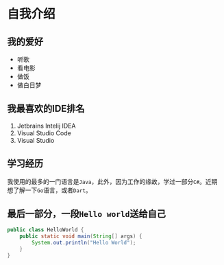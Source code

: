 # 自我介绍

## 我的爱好

- 听歌
- 看电影
- 做饭
- 做白日梦

## 我最喜欢的IDE排名

1. Jetbrains Intelij IDEA
2. Visual Studio Code
3. Visual Studio

## 学习经历

我使用的最多的一门语言是`Java`，此外，因为工作的缘故，学过一部分`C#`。近期想了解一下`Go`语言，或者`Dart`。

## 最后一部分，一段`Hello world`送给自己

```Java
public class HelloWorld {
    public static void main(String[] args) {
        System.out.println("Hello World");
    }
}
```
